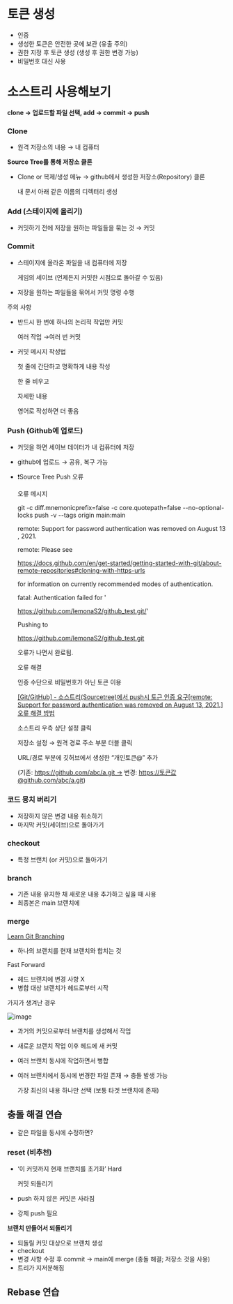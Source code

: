 
# 토큰 생성

- 인증
- 생성한 토큰은 안전한 곳에 보관 (유출 주의)
- 권한 지정 후 토큰 생성 (생성 후 권한 변경 가능)
- 비밀번호 대신 사용

# 소스트리 사용해보기

**clone → 업로드할 파일 선택, add → commit → push**

### Clone

- 원격 저장소의 내용 → 내 컴퓨터

**Source Tree를 통해 저장소 클론**

- Clone or 복제/생성 메뉴 → github에서 생성한 저장소(Repository) 클론
    
    내 문서 아래 같은 이름의 디렉터리 생성
    

### Add (스테이지에 올리기)

- 커밋하기 전에 저장을 원하는 파일들을 묶는 것 → 커밋

### Commit

- 스테이지에 올라온 파일을 내 컴퓨터에 저장
    
    게임의 세이브 (언제든지 커밋한 시점으로 돌아갈 수 있음)
    
- 저장을 원하는 파일들을 묶어서 커밋 명령 수행

주의 사항

- 반드시 한 번에 하나의 논리적 작업만 커밋
    
    여러 작업 →여러 번 커밋
    
- 커밋 메시지 작성법
    
    첫 줄에 간단하고 명확하게 내용 작성
    
    한 줄 비우고
    
    자세한 내용
    
    영어로 작성하면 더 좋음
    

### Push (Github에 업로드)

- 커밋을 하면 세이브 데이터가 내 컴퓨터에 저장
- github에 업로드 → 공유, 복구 가능

- ❗Source Tree Push 오류
    
    오류 메시지
    
    git -c diff.mnemonicprefix=false -c core.quotepath=false --no-optional-locks push -v --tags origin main:main
    
    remote: Support for password authentication was removed on August 13, 2021.
    
    remote: Please see
    
    https://docs.github.com/en/get-started/getting-started-with-git/about-remote-repositories#cloning-with-https-urls
    
    for information on currently recommended modes of authentication.
    
    fatal: Authentication failed for '
    
    https://github.com/lemonaS2/github_test.git/'
    
    Pushing to
    
    https://github.com/lemonaS2/github_test.git
    
    오류가 나면서 완료됨.
    
    오류 해결
    
    인증 수단으로 비밀번호가 아닌 토큰 이용
    
    [[Git/GitHub] - 소스트리(Sourcetree)에서 push시 토근 인증 요구[remote: Support for password authentication was removed on August 13, 2021.] 오류 해결 방법](https://pingfanzhilu.tistory.com/entry/GitGitHub-소스트리Sourcetree에서-push시-토근-인증-요구remote-Support-for-password-authentication-was-removed-on-August-13-2021-오류-해결-방법)
    
    소스트리 우측 상단 설정 클릭
    
    저장소 설정 → 원격 경로 주소 부분 더블 클릭
    
    URL/경로 부분에 깃허브에서 생성한 “개인토큰@” 추가
    
    (기존: https://github.com/abc/a.git -> 변경: [https://토큰값@github.com/abc/a.git](https://%ED%86%A0%ED%81%B0%EA%B0%92@github.com/abc/a.git))
    

### 코드 뭉치 버리기

- 저장하지 않은 변경 내용 취소하기
- 마지막 커밋(세이브)으로 돌아가기

### checkout

- 특정 브랜치 (or 커밋)으로 돌아가기

### branch

- 기존 내용 유지한 채 새로운 내용 추가하고 싶을 때 사용
- 최종본은 main 브랜치에

### merge

[Learn Git Branching](https://learngitbranching.js.org/)

- 하나의 브랜치를 현재 브랜치와 합치는 것

Fast Forward

- 헤드 브랜치에 변경 사항 X
- 병합 대상 브랜치가 헤드로부터 시작

가지가 생겨난 경우

![image](https://github.com/MinjiK11/hello-world/assets/97442492/f9f23da4-2b50-47b9-90af-7570025cabdf)


- 과거의 커밋으로부터 브랜치를 생성해서 작업
- 새로운 브랜치 작업 이후 헤드에 새 커밋
- 여러 브랜치 동시에 작업하면서 병합
- 여러 브랜치에서 동시에 변경한 파일 존재 → 충돌 발생 가능
    
    가장 최신의 내용 하나만 선택 (보통 타겟 브랜치에 존재)

## 충돌 해결 연습
- 같은 파일을 동시에 수정하면?

### reset (비추천)

- ‘이 커밋까지 현재 브랜치를 초기화’ Hard
    
    커밋 되돌리기
    
- push 하지 않은 커밋은 사라짐
- 강제 push 필요

**브랜치 만들어서 되돌리기**

- 되돌릴 커밋 대상으로 브랜치 생성
- checkout
- 변경 사항 수정 후 commit → main에 merge (충돌 해결; 저장소 것을 사용)
- 트리가 지저분해짐

## Rebase 연습